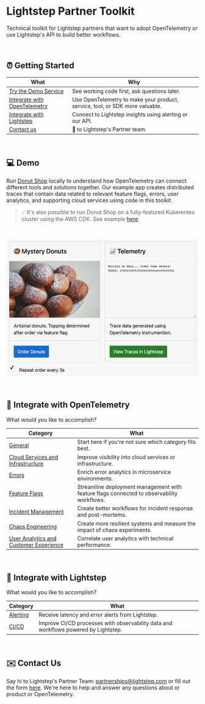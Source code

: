 # Lightstep Partner Toolkit

Technical toolkit for Lightstep partners that want to adopt OpenTelemetry or use Lightstep's API to build better workflows.

<br/>

## ⏰ Getting Started

| What | Why |
| ------- | ------ |
| [Try the Demo Service](#-demo)  | See working code first, ask questions later. |
| [Integrate with OpenTelemetry](#-integrate-with-opentelemetry) | Use OpenTelemetry to make your product, service, tool, or SDK more valuable. |
| [Integrate with Lightstep](#-integrate-with-lightstep) | Connect to Lightstep insights using alerting or our API. |
| [Contact us](#%EF%B8%8F-contact-us) | 👋 to Lightstep's Partner team. |

<br/>

## 💻 Demo

Run [Donut Shop](./demo/readme.md) locally to understand how OpenTelemetry can connect different tools and solutions together. Our example app creates distributed traces that contain data related to relevant feature flags, errors, user analytics, and supporting cloud services using code in this toolkit.

> 💡 It's also possible to run Donut Shop on a fully-featured Kuberentes cluster using the AWS CDK. See example [here](./examples/aws).

 <br/>
 
 ![donut-demo](./docs/donut-demo.png)
 
 <br/>
 
## 📓 Integrate with OpenTelemetry

What would you like to accomplish?

| Category | What |
| ------- | ------ |
| [General](./docs/otel/instrument.md) | Start here if you're not sure which category fits best. |
| [Cloud Services and Infrastructure](./docs/otel/cloud-services.md) |  Improve visibility into cloud services or infrastructure. |
| [Errors](./docs/otel/errors.md) | Enrich error analytics in microservice environments. |
| [Feature Flags](./docs/otel/feature-flags.md) | Streamline deployment management with feature flags connected to observability workflows. |
| [Incident Management](./docs/otel/incident-management.md) | Create better workflows for incident response and post-mortems. |
| [Chaos Engineering](./docs/otel/chaos.md)| Create more resilient systems and measure the impact of chaos experiments. |
| [User Analytics and Customer Experience](./docs/otel/user-analytics.md) | Correlate user analytics with technical performance.  |

 <br/>
 
## 🔦 Integrate with Lightstep

What would you like to accomplish?

| Category | What |
| ------- | ------ |
| [Alerting](https://docs.lightstep.com/docs/create-and-manage-destinations) | Receive latency and error alerts from Lightstep. |
| [CI/CD](https://docs.lightstep.com/paths/git-hub-action-path) | Improve CI/CD processes with observability data and workflows powered by Lightstep. |

<br/>
 
## ✉️ Contact Us

Say hi to Lightstep's Partner Team: partnerships@lightstep.com or fill out the form [here](https://go.lightstep.com/contact-us-partners.html). We're here to help and answer any questions about or product or OpenTelemetry.
